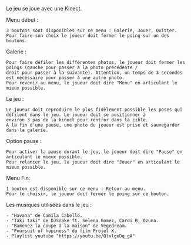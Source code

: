 Le jeu se joue avec une Kinect.

Menu début :

	3 boutons sont disponibles sur ce menu : Galerie, Jouer, Quitter.
	Pour faire son choix le joueur doit fermer le poing sur un des boutons.


Galerie :

	Pour faire défiler les différentes photos, le joueur doit fermer les poings (gauche pour passer à la photo précédente /
	droit pour passer à la suivante). Attention, un temps de 3 secondes est nécéssaire pour passer à une autre photo.
	Pour revenir au menu, le joueur doit dire "Menu" en articulant le mieux possible.


Le jeu :

	Le joueur doit reproduire le plus fidèlement possible les poses qui défilent dans le jeu. Le joueur doit se positionner à
	environ 3 pas de la kinect pour rentrer dans la cible.
	A la fin d'une pause, une photo du joueur est prise et sauvegarder dans la galerie.


Option pause :

	Pour activer la pause durant le jeu, le joueur doit dire "Pause" en articulant le mieux possible.
	Pour relancer le jeu, le joueur doit dire "Jouer" en articulant le mieux possible.


Menu Fin:

	1 bouton est disponible sur ce menu : Retour au menu.
	Pour le choisir, le joueur doit fermer le poing sur ce bouton.



Les musiques utilisées dans le jeu :

	- "Havana" de Camila Cabello.
	- "Taki taki" de DJSnake ft. Selena Gomez, Cardi B, Ozuna.
	- "Ramenez la coupe à la maison" de Vegedream.
	- "Poursuit of hapiness" du film Projet X.
	- Playlist youtube "https://youtu.be/QlvlgeDq_gA"
